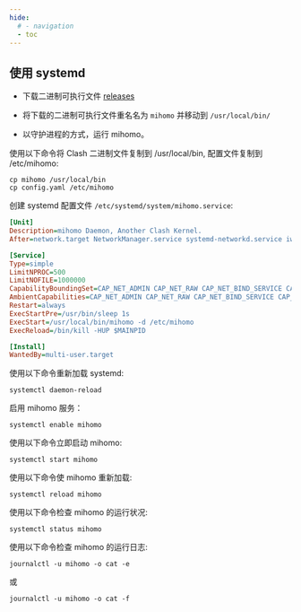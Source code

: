 ```yaml
---
hide:
  # - navigation
  - toc
---
```


## 使用 systemd

- 下载二进制可执行文件 [releases](https://github.com/MetaCubeX/mihomo/releases)

- 将下载的二进制可执行文件重名名为 `mihomo` 并移动到 `/usr/local/bin/`

- 以守护进程的方式，运行 mihomo。

使用以下命令将 Clash 二进制文件复制到 /usr/local/bin, 配置文件复制到 /etc/mihomo:

```shell
cp mihomo /usr/local/bin
cp config.yaml /etc/mihomo
```

创建 systemd 配置文件 `/etc/systemd/system/mihomo.service`:

```ini
[Unit]
Description=mihomo Daemon, Another Clash Kernel.
After=network.target NetworkManager.service systemd-networkd.service iwd.service

[Service]
Type=simple
LimitNPROC=500
LimitNOFILE=1000000
CapabilityBoundingSet=CAP_NET_ADMIN CAP_NET_RAW CAP_NET_BIND_SERVICE CAP_SYS_TIME CAP_SYS_PTRACE CAP_DAC_READ_SEARCH
AmbientCapabilities=CAP_NET_ADMIN CAP_NET_RAW CAP_NET_BIND_SERVICE CAP_SYS_TIME CAP_SYS_PTRACE CAP_DAC_READ_SEARCH
Restart=always
ExecStartPre=/usr/bin/sleep 1s
ExecStart=/usr/local/bin/mihomo -d /etc/mihomo
ExecReload=/bin/kill -HUP $MAINPID

[Install]
WantedBy=multi-user.target
```

使用以下命令重新加载 systemd:

```shell
systemctl daemon-reload
```

启用 mihomo 服务：

```shell
systemctl enable mihomo
```

使用以下命令立即启动 mihomo:

```shell
systemctl start mihomo
```

使用以下命令使 mihomo 重新加载:

```shell
systemctl reload mihomo
```

使用以下命令检查 mihomo 的运行状况:

```shell
systemctl status mihomo
```


使用以下命令检查 mihomo 的运行日志:

```shell
journalctl -u mihomo -o cat -e
```
或
```shell
journalctl -u mihomo -o cat -f
```
